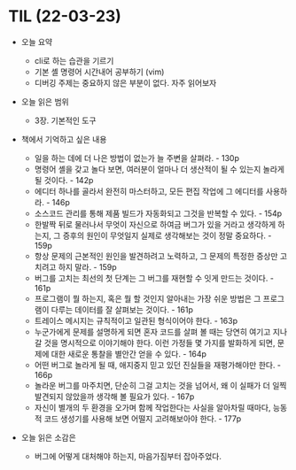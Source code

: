 # TIL (22-03-23)

- 오늘 요약
    - cli로 하는 습관을 기르기
    - 기본 셸 명령어 시간내어 공부하기 (vim)
    - 디버깅 주제는 중요하지 않은 부분이 없다. 자주 읽어보자
    
- 오늘 읽은 범위
    - 3장. 기본적인 도구
    
- 책에서 기억하고 싶은 내용
    - 일을 하는 데에 더 나은 방법이 없는가 늘 주변을 살펴라. - 130p
    - 명령어 셸을 갖고 놀다 보면, 여러분이 얼마나 더 생산적이 될 수 있는지 놀라게 될 것이다. - 142p
    - 에디터 하나를 골라서 완전히 마스터하고, 모든 편집 작업에 그 에디터를 사용하라. - 146p
    - 소스코드 관리를 통해 제품 빌드가 자동화되고 그것을 반복할 수 있다. - 154p
    - 한발짝 뒤로 물러나서 무엇이 자신으로 하여금 버그가 있을 거라고 생각하게 하는지, 그 증후의 원인이 무엇일지 실제로 생각해보는 것이 정말 중요하다. - 159p
    - 항상 문제의 근본적인 원인을 발견하려고 노력하고, 그 문제의 특정한 증상만 고치려고 하지 말라. - 159p
    - 버그를 고치는 최선의 첫 단계는 그 버그를 재현할 수 잇게 만드는 것이다. - 161p
    - 프로그램이 뭘 하는지, 혹은 뭘 할 것인지 알아내는 가장 쉬운 방법은 그 프로그램이 다루는 데이터를 잘 살펴보는 것이다. - 161p
    - 트레이스 메시지는 규칙적이고 일관된 형식이어야 한다. - 163p
    - 누군가에게 문제를 설명하게 되면 혼자 코드를 살펴 볼 때는 당연히 여기고 지나갈 것을 명시적으로 이야기해야 한다. 이런 가정들 몇 가지를 발화하게 되면, 문제에 대한 새로운 통찰을 별안간 얻을 수 있다. - 164p
    - 어떤 버그로 놀라게 될 때, 애지중지 믿고 있던 진실들을 재평가해야만 한다. - 166p
    - 놀라운 버그를 마주치면, 단순히 그걸 고치는 것을 넘어서, 왜 이 실패가 더 일찍 발견되지 않았을까 생각해 볼 필요가 있다. - 167p
    - 자신이 별개의 두 환경을 오가며 함께 작업한다는 사실을 알아차릴 때마다, 능동적 코드 생성기를 사용해 보면 어떨지 고려해보아야 한다. - 177p
    
- 오늘 읽은 소감은
    - 버그에 어떻게 대처해야 하는지, 마음가짐부터 잡아주었다.
